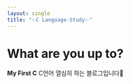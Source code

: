 ```yaml
---
layout: single
title: "✨C Language-Study✨"
---
```


# What are you up to?

**My First C** C언어 열심히 하는 블로그입니다🤞

